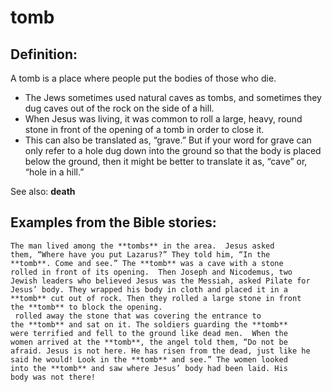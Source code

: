 tomb
====

###

Definition:
-----------

A tomb is a place where people put the bodies of those who die.

-   The Jews sometimes used natural caves as tombs, and sometimes they
    dug caves out of the rock on the side of a hill.
-   When Jesus was living, it was common to roll a large, heavy, round
    stone in front of the opening of a tomb in order to close it.
-   This can also be translated as, “grave.” But if your word
for grave
    can only refer to a hole dug down into the ground so that the body is
    placed below the ground, then it might be better to translate it as,
    “cave” or, “hole in a hill.”

See also: **death**

Examples from the Bible stories:
--------------------------------

    The man lived among the **tombs** in the area.  Jesus asked
    them, “Where have you put Lazarus?” They told him, “In the
    **tomb**. Come and see.” The **tomb** was a cave with a stone
    rolled in front of its opening.  Then Joseph and Nicodemus, two
    Jewish leaders who believed Jesus was the Messiah, asked Pilate for
    Jesus’ body. They wrapped his body in cloth and placed it in a
    **tomb** cut out of rock. Then they rolled a large stone in front
    the **tomb** to block the opening.
     rolled away the stone that was covering the entrance to
    the **tomb** and sat on it. The soldiers guarding the **tomb**
    were terrified and fell to the ground like dead men.  When the
    women arrived at the **tomb**, the angel told them, “Do not be
    afraid. Jesus is not here. He has risen from the dead, just like he
    said he would! Look in the **tomb** and see.” The women looked
    into the **tomb** and saw where Jesus’ body had been laid. His
    body was not there!
